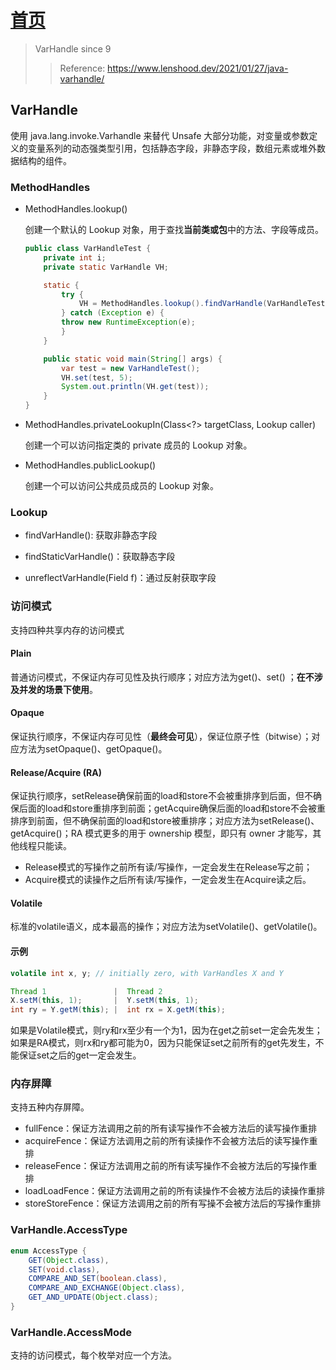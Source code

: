 # [首页](/blog/)

> VarHandle since 9
>> Reference: <https://www.lenshood.dev/2021/01/27/java-varhandle/>

## VarHandle

使用 java.lang.invoke.Varhandle 来替代 Unsafe 大部分功能，对变量或参数定义的变量系列的动态强类型引用，包括静态字段，非静态字段，数组元素或堆外数据结构的组件。

### MethodHandles

- MethodHandles.lookup()

    创建一个默认的 Lookup 对象，用于查找**当前类或包**中的方法、字段等成员。

    ```java
    public class VarHandleTest {
        private int i;
        private static VarHandle VH;

        static {
            try {
                VH = MethodHandles.lookup().findVarHandle(VarHandleTest.class, "i", int.class);
            } catch (Exception e) {
            throw new RuntimeException(e);
            }
        }

        public static void main(String[] args) {
            var test = new VarHandleTest();
            VH.set(test, 5);
            System.out.println(VH.get(test));
        }
    }
    ```

- MethodHandles.privateLookupIn(Class<?> targetClass, Lookup caller)

    创建一个可以访问指定类的 private 成员的 Lookup 对象。

- MethodHandles.publicLookup()

    创建一个可以访问公共成员成员的 Lookup 对象。

### Lookup

- findVarHandle(): 获取非静态字段

- findStaticVarHandle()：获取静态字段

- unreflectVarHandle(Field f)：通过反射获取字段

### 访问模式

支持四种共享内存的访问模式

#### Plain

普通访问模式，不保证内存可见性及执行顺序；对应方法为get()、set() ；**在不涉及并发的场景下使用**。

#### Opaque

保证执行顺序，不保证内存可见性（**最终会可见**），保证位原子性（bitwise）；对应方法为setOpaque()、getOpaque()。

#### Release/Acquire (RA)

保证执行顺序，setRelease确保前面的load和store不会被重排序到后面，但不确保后面的load和store重排序到前面；getAcquire确保后面的load和store不会被重排序到前面，但不确保前面的load和store被重排序；对应方法为setRelease()、getAcquire()；RA 模式更多的用于 ownership 模型，即只有 owner 才能写，其他线程只能读。

- Release模式的写操作之前所有读/写操作，一定会发生在Release写之前；
- Acquire模式的读操作之后所有读/写操作，一定会发生在Acquire读之后。

#### Volatile

标准的volatile语义，成本最高的操作；对应方法为setVolatile()、getVolatile()。

#### 示例

```java
volatile int x, y; // initially zero, with VarHandles X and Y

Thread 1               |  Thread 2
X.setM(this, 1);       |  Y.setM(this, 1);
int ry = Y.getM(this); |  int rx = X.getM(this);
```
如果是Volatile模式，则ry和rx至少有一个为1，因为在get之前set一定会先发生；如果是RA模式，则rx和ry都可能为0，因为只能保证set之前所有的get先发生，不能保证set之后的get一定会发生。

### 内存屏障

支持五种内存屏障。

- fullFence：保证方法调用之前的所有读写操作不会被方法后的读写操作重排
- acquireFence：保证方法调用之前的所有读操作不会被方法后的读写操作重排
- releaseFence：保证方法调用之前的所有读写操作不会被方法后的写操作重排
- loadLoadFence：保证方法调用之前的所有读操作不会被方法后的读操作重排
- storeStoreFence：保证方法调用之前的所有写操不会被方法后的写操作重排

### VarHandle.AccessType

```java
enum AccessType {
    GET(Object.class),
    SET(void.class),
    COMPARE_AND_SET(boolean.class),
    COMPARE_AND_EXCHANGE(Object.class),
    GET_AND_UPDATE(Object.class);
}
```

### VarHandle.AccessMode

支持的访问模式，每个枚举对应一个方法。
